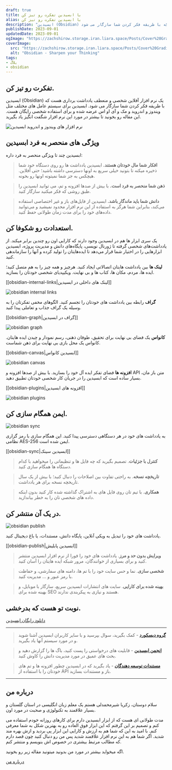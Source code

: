 ```yaml
---
draft: true
title: با ابسیدین تفکرت رو تیز کن
alias: با ابسیدین تفکرت رو تیز کن
description: "ابسیدین (Obsidian) یک نرم افزار آفلاین شخصی و منعطف یادداشت برداری هست که با طریقه فکر کردن شما سازگار می شود."
publishDate: 2023-09-01
updatedDate: 2023-09-01
ogImage: "https://zachshirow.storage.iran.liara.space/Posts/Cover%20Gradient.jpg"
coverImage:
  src: "https://zachshirow.storage.iran.liara.space/Posts/Cover%20Gradient.jpg"
  alt: "Obsidian - Sharpen your Thinking"
tags: 
- بلاگ
- obsidian
---
```



## تفکرت رو تیز کن.

ابسیدین (Obsidian) یک نرم افزار آفلاین شخصی و منعطف یادداشت برداری هست که با طریقه فکر کردن شما سازگار می شود. ابسیدین برای سیستم عامل های مختلف مثل ویندوز و اندروید و مک و آی او اس عرضه شده و برای استفاده شخصی رایگان هست. این مقاله رو بخونید تا بیشتر در مورد این نرم افزار شگفت انگیز یاد بگیرید. 

![نرم افزار های ویندوز و اندروید ابسیدین](https://zachshirow.storage.iran.liara.space/Posts/obsidian-home/preview%20obsidian%20apps.png)
## ویژگی های منحصر به فرد ابسیدین

ابسیدین چند تا ویژگی منحصر به فرد داره: 

> **افکار شما مال خودتان هستند.** ابسیدین یادداشت ها رو روی دستگاه خود شما ذخیره میکنه تا بتونید خیلی سریع به اونها دسترسی داشته باشید؛ حتی آفلاین. هیچکس به جز شما نمیتونه اونها رو بخونه. 

> **ذهن شما منحصر به فرد است.** با بیش از صدها افزونه و تم، می توانید ابسیدین را طبق روشی که فکر میکنید سازگار کنید.  

> **دانش شما باید ماندگار باشد.** ابسیدین از فایل‌های باز و غیر اختصاصی استفاده می‌کند، بنابراین شما هرگز به استفاده از این نرم افزار محدود نمیشید و می‌توانید داده‌های خود را برای مدت زمان طولانی حفظ کنید.

## استعدادت رو شکوفا کن.

یک سری ابزار ها هم در ابسیدین وجود دارند که کارایی اون رو چندین برابر میکند. از یادداشت‌های شخصی گرفته تا ژورنال نویسی، پایگاه‌های دانش و مدیریت پروژه، ابسیدین ابزارهایی را در اختیار شما قرار می‌دهد تا ایده‌هایتان را تولید کرده و آنها را سازماندهی کنید.

**لینک ها**
بین یادداشت هایتان اتصالاتی ایجاد کنید. هرچیز و همه چیز را به هم متصل کنید؛ ایده ها، مردم، مکان ها، کتاب ها و بی نهایت. ویکیپدیای شخصی خودتان را بسازید. 

[[obsidian-internal-links|لینک های داخلی در ابسیدین]]

![obsidian internal links](https://zachshirow.storage.iran.liara.space/Posts/obsidian-home/previw%20obsidian%20links.png)

**گراف**
رابطه بین یادداشت های خودتان را تجسم کنید. الگوهای مخفی تفکرتان را به وسیله یک گراف جذاب و تعاملی پیدا کنید. 

[[obsidian-graph|گراف در ابسیدین]]

![obsidian graph](https://zachshirow.storage.iran.liara.space/Posts/obsidian-home/preview%20obsidian%20graph.png)

**کانواس**
یک فضای بی نهایت برای تحقیق، طوفان ذهنی، رسم نمودار و چیدن ایده هایتان. کانواس یک محل بازی بی نهایت برای ذهن شماست. 

[[obsidian-canvas|ابسیدین کانواس]]

![obsidian canvas](https://zachshirow.storage.iran.liara.space/Posts/obsidian-home/preview%20obsidian%20canvas.png)

**افزونه ها**
فضای تفکر ایده آل خود را بسازید. با بیش از صدها افزونه و API متن باز مان، بسیار ساده است که ابسیدین را در جریان کار شخصی خودتان تطبیق دهید. 

[[obsidian-plugins|افزونه های ابسیدین]]

![obsidian plugins](https://zachshirow.storage.iran.liara.space/Posts/obsidian-home/preview%20obsidian%20plugins.png)
## ایمن همگام سازی کن.

![obsidian sync](https://zachshirow.storage.iran.liara.space/Posts/obsidian-home/preview%20obsidian%20sync.png)

به یادداشت های خود در هر دستگاهی دسترسی پیدا کنید. این همگام سازی با رمز گزاری نظامی AES-256 ایمن شده است. 

[[obsidian-sync|ابسیدین سینک]]

> **کنترل با جزئیات**. تصمیم بگیرید که چه فایل ها و تنظیماتی را میخواهید با کدام دستگاه ها همگام سازی کنید. 

> **تاریخچه نسخه**. به راحتی تفاوت بین اصلاحات را دنبال کنید؛ با بیش از یک سال تاریخچه نسخه برای هر یادداشت. 

> **همکاری**. با تیم تان روی فایل های به اشتراک گذاشته شده کار کنید بدون اینکه داده های شخصی تان را به خطر بیاندازید. 

## در یک آن منتشر کن.

![obsidian publish](https://zachshirow.storage.iran.liara.space/Posts/obsidian-home/preview%20obsidian%20publish.png)

یادداشت های خود را تبدیل به ویکی آنلاین، پایگاه دانش، مستندات، یا باغ دیجیتال کنید. 

[[obsidian-publish|ابسیدین پابلیش]]

> **ویرایش بدون حد و مرز**. یادداشت های خود را فورا از نرم افزار ابسیدین منتشر کنید و برای بسیاری از خوانندگان، مرور شبکه ایده هایتان را آسان کنید. 

> **شخصی سازی**. نما و حس سایت خود را با تم ها، دامنه های سفارشی، و حفاظت با رمز عبور و ... مدیریت کنید. 

> **بهینه شده برای کارایی**. سایت های انتشارات ابسیدین سریع، سازگار با موبایل، و بهینه شده برای SEO هستند و نیازی به پیکربندی ندارند. 


## نوبت تو هست که بدرخشی. 

[دانلود رایگان ابسیدین](https://obsidian.md/download)

---

> **[گروه دیسکورد](https://discord.gg/obsidianmd)** - کمک بگیرید، سوال بپرسید و با سایر کاربران ابسیدین آشنا شوید و در مورد سیستم آنها یاد بگیرید. 

> **[انجمن ابسیدین](https://forum.obsidian.md/)** - قابلیت های درخواستی را پست کنید، باگ ها را گزارش دهید و بحث های عمیق در مورد مدیریت دانش را کاوش کنید. 

> **[مستندات توسعه دهندگان](https://docs.obsidian.md/)** - یاد بگیرید که در ابسیدین چطور افزونه ها و تم های خودتان را با استفاده از API باز و مستندات بسازید. 

---

## درباره من

سلام دوستان، زکریا شیرمحمدلی هستم یک معلم زبان انگلیسی در استان گلستان و بسیار علاقمند به تکنولوژی و صحبت در مورد اون. 

مدت طولانی ای هست که از ابزار ابسیدین دارم برای کارهای روزانه خودم استفاده می کنم و تصمیم بر این گرفتم که این ابزار فوق العاده رو به بهترین شکل به شما معرفی کنم. با امید به این که شما هم به ارزش و کارایی این ابزار پی بردید و ازش بهره مند شدید. اگر شما هم به این نرم افزار علاقمند شدید پس من رو دنبال کنید چون قصد دارم که مطالب مرتبط بیشتری در خصوص اش بنویسم و منتشر کنم.

اگه میخواید بیشتر در مورد من بدونید میتونید مقاله زیر رو بخونید. 

[درباره من](/about)
